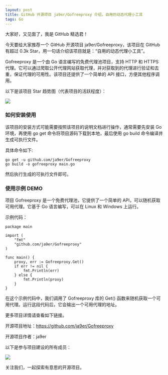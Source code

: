 ```yaml
---
layout: post
title: GitHub 开源项目 ja9er/Gofreeproxy 介绍，自用的动态代理小工具
tags: Go
---
```


大家好，又见面了，我是 GitHub 精选君！

今天要给大家推荐一个 GitHub 开源项目 ja9er/Gofreeproxy，该项目在 GitHub 有超过 0.3k Star，用一句话介绍该项目就是：“自用的动态代理小工具”。


Gofreeproxy 是一个由 Go 语言编写的免费代理池项目，支持 HTTP 和 HTTPS 代理。它可以通过爬取公开代理网站获取代理，并对获取到的代理进行验证和去重，保证代理的可用性。该项目还提供了一个简单的 API 接口，方便其他程序调用。


以下是该项目 Star 趋势图（代表项目的活跃程度）：

![](https://api.star-history.com/svg?repos=ja9er/Gofreeproxy&type=Timeline)

### 如何安装使用

该项目的安装方式可能需要按照该项目的说明文档进行操作，通常需要先安装 Go 环境，再使用 go get 命令将项目源码下载到本地，最后使用 go build 命令编译并生成可执行文件。

具体命令如下:

```
go get -u github.com/ja9er/Gofreeproxy
go build -o gofreeproxy main.go
```

然后执行生成的可执行文件即可。


### 使用示例 DEMO

项目 Gofreeproxy 是一个免费代理池，它提供了一个简单的 API，可以随机获取可用代理。它基于 Go 语言编写，可以在 Linux 和 Windows 上运行。

示例代码：
```
package main

import (
    "fmt"
    "github.com/ja9er/Gofreeproxy"
)

func main() {
    proxy, err := Gofreeproxy.Get()
    if err != nil {
        fmt.Println(err)
    } else {
        fmt.Println(proxy)
    }
}
```
在这个示例代码中，我们调用了 Gofreeproxy 库的 Get() 函数来随机获取一个可用代理。运行这段代码后，它会输出一个可用代理的地址。


更多项目详情请查看如下链接。

开源项目地址：https://github.com/ja9er/Gofreeproxy 

开源项目作者：ja9er

以下是参与项目建设的所有成员：

![](https://contrib.rocks/image?repo=ja9er/Gofreeproxy)



关注我们，一起探索有意思的开源项目。
